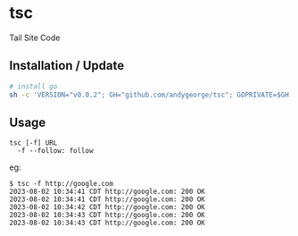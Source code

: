 # tsc

Tail Site Code

## Installation / Update

```sh
# install go
sh -c 'VERSION="v0.0.2"; GH="github.com/andygeorge/tsc"; GOPRIVATE=$GH go install -v $GH@$VERSION'
```

## Usage

```
tsc [-f] URL
  -f --follow: follow
```

eg:

```
$ tsc -f http://google.com
2023-08-02 10:34:41 CDT http://google.com: 200 OK
2023-08-02 10:34:41 CDT http://google.com: 200 OK
2023-08-02 10:34:42 CDT http://google.com: 200 OK
2023-08-02 10:34:43 CDT http://google.com: 200 OK
2023-08-02 10:34:43 CDT http://google.com: 200 OK
```
